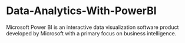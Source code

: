 # Data-Analytics-With-PowerBI
Microsoft Power BI is an interactive data visualization software product developed by Microsoft with a primary focus on business intelligence.
